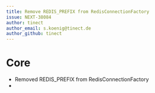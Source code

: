 ```yaml
---
title: Remove REDIS_PREFIX from RedisConnectionFactory
issue: NEXT-38084
author: tinect
author_email: s.koenig@tinect.de
author_github: tinect
---
```


# Core

* Removed REDIS_PREFIX from RedisConnectionFactory
* 
